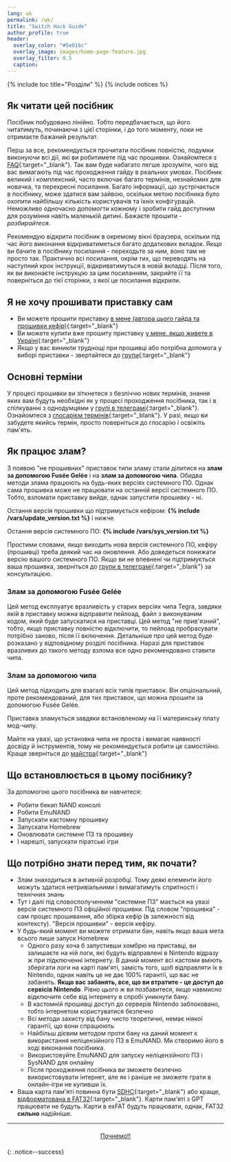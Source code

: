 ```yaml
---
lang: uk
permalink: /uk/
title: "Switch Hack Guide"
author_profile: true
header:	
  overlay_color: "#5e616c"
  overlay_image: images/home-page-feature.jpg
  overlay_filter: 0.5
  caption:
---
```


{% include toc title="Розділи" %}
{% include notices %}	

## Як читати цей посібник

Посібник побудовано лінійно. Тобто передбачається, що його читатимуть, починаючи з цієї сторінки, і до того моменту, поки не отримаєте бажаний результат.

Перш за все, рекомендується прочитати посібник повністю, подумки виконуючи всі дії, які ви робитимете під час прошивки. Ознайомтеся з [FAQ](faq){:target="_blank"}. Так вам буде набагато легше зрозуміти, чого від вас вимагають під час проходження гайду в реальних умовах. Посібник великий і комплексний, часто включає багато термінів, незнайомих для новачка, та перехресні посилання. Багато інформації, що зустрічається в посібнику, може здатися вам зайвою, оскільки метою посібника було охопити найбільшу кількість користувачів та їхніх конфігурацій. Неможливо одночасно допомогти кожному і зробити гайд доступним для розуміння навіть маленькій дитині. Бажаєте прошити - *розбирайтеся*.

Рекомендую відкрити посібник в окремому вікні браузера, оскільки під час його виконання відкриватиметься багато додаткових вкладок. Якщо ви бачите в посібнику посилання - переходьте за ним, воно там не просто так. Практично всі посилання, окрім тих, що переводять на наступний крок інструкції, відкриватимуться в новій вкладці. Після того, як ви виконаєте інструкцію за цим посиланням, закрийте її та поверніться до тієї сторінки, з якої це посилання відкрили.

## Я не хочу прошивати приставку сам

+ Ви можете прошити приставку [в мене (автора цього гайда та прошивки кефір)](https://t.me/xhrxhrxhr){:target="_blank"}
+ Ви можете купити вже прошиту приставку [у мене, якщо живете в Україні](https://shop.customfw.xyz/){:target="_blank"}
+ Якщо у вас виникли труднощі при прошивці або потрібна допомога у виборі приставки - звертайтеся до [групи](http://t.me/kefir_urk){:target="_blank"}

## Основні терміни

У процесі прошивки ви зіткнетеся з безліччю нових термінів, знання яких вам будуть необхідні як у процесі проходження посібника, так і в спілкуванні з однодумцями у [групі в телеграмі](http://t.me/kefir_urk){:target="_blank"}. Ознайомтеся з [глосарієм термінів](glossary){:target="_blank"}. У разі, якщо ви забудете якийсь термін, просто поверніться до глосарію і освіжіть пам'ять.

## Як працює злам?

З появою "не прошивних" приставок типи зламу стали ділитися на **злам за допомогою Fusée Gelée** і на **злам за допомогою чипа**. Обидва методи злама працюють на будь-яких версіях системного ПО. Однак сама прошивка може не працювати на останній версії системного ПО. Тобто, взломати приставку вийде, однак запустити прошивку - ні. 

Остання версія прошивки що підтримується кефіром:  **{% include /vars/update_version.txt %}** і нижче

Остання версія системного ПО: **{% include /vars/sys_version.txt %}**

Простими словами, якщо виходить нова версія системного ПО, кефіру (прошивці) треба деякий час на оновлення. Або доведеться понижати версію вашого системного ПО. Якщо ви не впевнені чи підтримується ваша прошивка, зверніться до [групи в телеграмі](http://t.me/kefir_urk){:target="_blank"} за консультацією. 

### Злам за допомогою Fusée Gelée

Цей метод експлуатує вразливість у старих версіях чипа Tegra, завдяки якій в приставку можна відправити пейлоад, файл з виконуваним кодом, який буде запускатися на приставці. Цей метод "не прив'язний", тобто, якщо приставку повністю відключити, то пейлоад пробрасувати потрібно заново, після її включення. Детальніше про цей метод буде розказано у відповідному розділі посібника. Наразі для приставок вразливих до такого методу взлома все одно рекомендовано ставити чипа. 

### Злам за допомогою чипа

Цей метод підходить для взагалі всіх типів приставок. Він опціональний, проте рекомендований, для тих приставок, що можна прошити за допомогою Fusée Gelée. 

Приставка зламується завдяки встановленому на її материнську плату мод-чипу. 

Майте на увазі, що установка чипа не проста і вимагає наявності досвіду й інструментів, тому не рекомендується робити це самостійно. Краще зверніться до [майстра](https://t.me/xhrxhrxhr){:target="_blank"} 

## Що встановлюється в цьому посібнику?

За допомогою цього посібника ви навчитеся:

+ Робити бекап NAND консолі
+ Робити EmuNAND
+ Запускати кастомну прошивку
+ Запускати Homebrew
+ Оновлювати системне ПЗ та прошивку
+ І нарешті, запускати піратські ігри

## Що потрібно знати перед тим, як почати?

+ Злам знаходиться в активній розробці. Тому деякі елементи його можуть здатися нетривіальними і вимагатимуть спритності і технічних знань
+ Тут і далі під словосполученням "системне ПЗ" мається на увазі версія системного ПЗ офіційної прошивки. Під словом "прошивка" - сам процес прошивання, або збірка кефір (в залежності від контексту). "Версія прошивки" - версія кефіру.
+ У будь-який момент ви можете отримати бан, навіть якщо ваша мета всього лише запуск Homebrew
	+ Одного разу хоча б запустивши хомбрю на приставці, ви залишаєте на ній логи, які будуть відправлені в Nintendo відразу ж при підключенні інтернету. В даний момент всі кастоми вміють зберігати логи на карті пам'яті, замість того, щоб відправляти їх в Nintendo, однак навіть це не дає 100% гарантії, що вас не забанять. **Якщо вас забанять, все, що ви втратите - це доступ до сервісів Nintendo**. Рівно цього ж ви позбавитеся, якщо навмисно відключите себе від інтернету в спробі уникнути бану.
	+ В кастомній прошивці доступ до серверів Nintendo заблоковано, тобто інтернетом користуватися безпечно
	+ Всі методи захисту від бану чисто теоретичні, немає ніякої гарантії, що вони спрацюють
	+ Найбільш дієвим методом проти бану на даний момент є використання неліцензійного ПЗ в EmuNAND. Ми створимо його в ході виконання посібника.
	+ Використовуйте EmuNAND для запуску неліцензійного ПЗ і SysNAND для онлайну
	+ Після проходження посібника ви зможете безпечно використовувати інтернет, але як і раніше не зможете грати в онлайн-ігри не купивши їх.
+ Ваша карта пам'яті повинна бути [SDHC](https://uk.wikipedia.org/wiki/Secure_Digital){:target="_blank"} або краще, [відформатована в FAT32](https://format.customfw.xyz){:target="_blank"}. Карти пам'яті з GPT працювати не будуть. Карти в exFAT будуть працювати, однак, FAT32 **сильно** надійніше.

___

<center><a href="/uk/get-started" style="margin:20px auto; text-align:center; display:block; width:200px;" class="btn btn--short">Почнемо!!</a></center>
{: .notice--success}